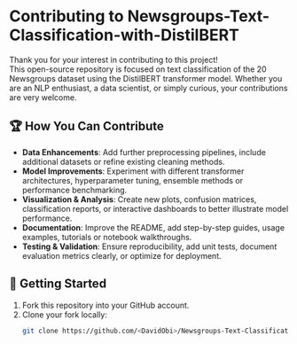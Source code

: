# Contributing to Newsgroups-Text-Classification-with-DistilBERT

Thank you for your interest in contributing to this project!  
This open-source repository is focused on text classification of the 20 Newsgroups dataset using the DistilBERT transformer model. Whether you are an NLP enthusiast, a data scientist, or simply curious, your contributions are very welcome.



## 🏆 How You Can Contribute

- **Data Enhancements**: Add further preprocessing pipelines, include additional datasets or refine existing cleaning methods.  
- **Model Improvements**: Experiment with different transformer architectures, hyperparameter tuning, ensemble methods or performance benchmarking.  
- **Visualization & Analysis**: Create new plots, confusion matrices, classification reports, or interactive dashboards to better illustrate model performance.  
- **Documentation**: Improve the README, add step-by-step guides, usage examples, tutorials or notebook walkthroughs.  
- **Testing & Validation**: Ensure reproducibility, add unit tests, document evaluation metrics clearly, or optimize for deployment.



## 🚀 Getting Started

1. Fork this repository into your GitHub account.  
2. Clone your fork locally:
   ```bash
   git clone https://github.com/<DavidObi>/Newsgroups-Text-Classification-with-DistilBERT.git